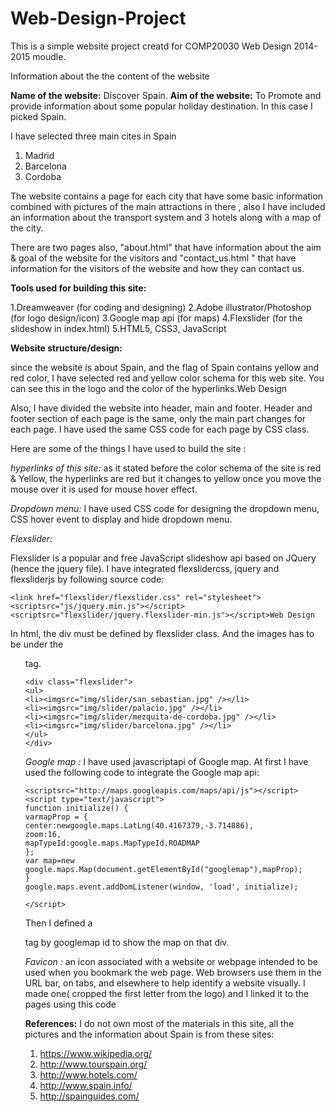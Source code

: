 # Web-Design-Project

This is a simple website project creatd for COMP20030 Web Design 2014-2015 moudle. 

Information about the the content of the website 

**Name of the website:**  Discover Spain.
**Aim of the website:** To Promote and provide information about some popular holiday
destination. In this case I picked Spain.



I have selected three main cites in Spain
1. Madrid
2. Barcelona
3. Cordoba


The website contains a page for each city that have some basic information combined with
pictures of the main attractions in there , also I have included an information about the
transport system and 3 hotels along with a map of the city.


There are two pages also, "about.html" that have information about the aim & goal of the
website for the visitors and "contact_us.html " that have information for the visitors of the
website and how they can contact us.


**Tools used for building this site:**

1.Dreamweaver (for coding and designing)
2.Adobe illustrator/Photoshop (for logo design/icon)
3.Google map api (for maps)
4.Flexslider (for the slideshow in index.html)
5.HTML5, CSS3, JavaScript

**Website structure/design:**

since the website is about Spain, and the flag of Spain contains yellow and red color, I
have selected red and yellow color schema for this web site. You can see this in the logo
and the color of the hyperlinks.Web Design

Also, I have divided the website into header, main and footer. Header and footer section
of each page is the same, only the main part changes for each page. I have used the
same CSS code for each page by CSS class.

Here are some of the things I have used to build the site :

*hyperlinks of this site:*
as it stated before the color schema of the site is red & Yellow, the hyperlinks are red
but it changes to yellow once you move the mouse over it is used for mouse hover effect.

*Dropdown menu:*
I have used CSS code for designing the dropdown menu, CSS hover event to display and hide
dropdown menu.

*Flexslider:*

Flexslider is a popular and free JavaScript slideshow api based on JQuery (hence the jquery file).
I have integrated flexslidercss, jquery and flexsliderjs by following source code:

    <link href="flexslider/flexslider.css" rel="stylesheet">
    <scriptsrc="js/jquery.min.js"></script>
    <scriptsrc="flexslider/jquery.flexslider-min.js"></script>Web Design

In html, the div must be defined by flexslider class. And the images has to be under the <ul>
tag.

    <div class="flexslider">
    <ul>
    <li><imgsrc="img/slider/san_sebastian.jpg" /></li>
    <li><imgsrc="img/slider/palacio.jpg" /></li>
    <li><imgsrc="img/slider/mezquita-de-cordoba.jpg" /></li>
    <li><imgsrc="img/slider/barcelona.jpg" /></li>
    </ul>
    </div>
    
   *Google map :*
I have used javascriptapi of Google map. At first I have used the following code to integrate the Google map api:

    <scriptsrc="http://maps.googleapis.com/maps/api/js"></script>
    <script type="text/javascript">
    function initialize() {
    varmapProp = {
    center:newgoogle.maps.LatLng(40.4167379,-3.714886),
    zoom:16,
    mapTypeId:google.maps.MapTypeId.ROADMAP
    };
    var map=new google.maps.Map(document.getElementById("googlemap"),mapProp);
    }
    google.maps.event.addDomListener(window, 'load', initialize);
    
    </script>

Then I defined a <div> tag by googlemap id to show the map on that div.

*Favicon :*
an icon associated with a website or webpage intended to be used when you bookmark the
web page. Web browsers use them in the URL bar, on tabs, and elsewhere to help identify a
website visually.
I made one( cropped the first letter from the logo) and I linked it to the pages using this code
<link rel="icon" href="img/icon.png">


**References:**
I do not own most of the materials in this site, all the pictures and the information about Spain
is from these sites:
1. https://www.wikipedia.org/
2. http://www.tourspain.org/
3. http://www.hotels.com/
4. http://www.spain.info/
5. http://spainguides.com/
